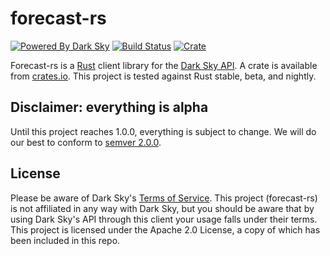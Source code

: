 # forecast-rs

[![Powered By Dark Sky](https://darksky.net/dev/img/attribution/poweredby-oneline.png)](https://darksky.net/poweredby/)
[![Build Status](https://travis-ci.org/jgrillo/forecast-rs.svg?branch=master)](https://travis-ci.org/jgrillo/forecast-rs)
[![Crate](https://img.shields.io/crates/v/forecast-rs.svg)](https://crates.io/crates/forecast)

Forecast-rs is a [Rust](https://www.rust-lang.org) client library for the [Dark
Sky API](https://darksky.net/dev/). A crate is available from
[crates.io](https://crates.io). This project is tested against Rust stable, beta,
and nightly.

## Disclaimer: everything is alpha

Until this project reaches 1.0.0, everything is subject to change. We will do
our best to conform to [semver 2.0.0](http://semver.org).

## License

Please be aware of Dark Sky's [Terms of
Service](https://darksky.net/dev/docs/terms). This project (forecast-rs) is not
affiliated in any way with Dark Sky, but you should be aware that by using Dark
Sky's API through this client your usage falls under their terms. This project
is licensed under the Apache 2.0 License, a copy of which has been included in
this repo.
